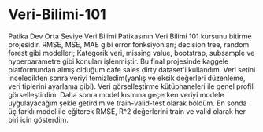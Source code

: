 # Veri-Bilimi-101
Patika Dev Orta Seviye Veri Bilimi Patikasının Veri Bilimi 101 kursunu bitirme projesidir. RMSE, MSE, MAE gibi error fonksiyonları; decision tree, random forest gibi modelleri; Kategorik veri, missing value, bootstrap, subsample ve hyperparametre gibi konuları işlenmiştir. Bu final projesinde kaggele platformundan almış olduğum cafe sales dirty dataset'i kullandım. Veri setini inceledikten sonra veriyi temizledim(yanlış ve eksik değerleri düzenleme, veri tiplerini ayarlama gibi). Veri görselleştirme kütüphaneleri ile genel profili görselleştirdim. Daha sonra model kısmına geçerken veriyi modele uygulayacağım şekle getirdim ve train-valid-test olarak böldüm. En sonda üç farklı model ile eğiterek RMSE, R^2 değerlerini train ve valid olarak her biri için gösterdim.
